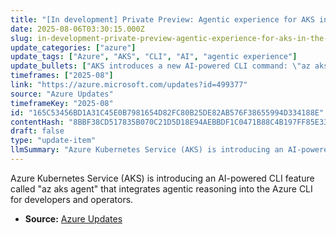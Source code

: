 ```yaml
---
title: "[In development] Private Preview: Agentic experience for AKS in the Azure CLI"
date: 2025-08-06T03:30:15.000Z
slug: in-development-private-preview-agentic-experience-for-aks-in-the-azure-cli
update_categories: ["azure"]
update_tags: ["Azure", "AKS", "CLI", "AI", "agentic experience"]
update_bullets: ["AKS introduces a new AI-powered CLI command: \"az aks agent\".", "The feature integrates agentic reasoning capabilities directly into the Azure CLI.", "It aims to assist developers and operators managing AKS clusters."]
timeframes: ["2025-08"]
link: "https://azure.microsoft.com/updates?id=499377"
source: "Azure Updates"
timeframeKey: "2025-08"
id: "165C53456BD1A31C45E0B7981654D82FC80B25DE82AB576F38655994D334188E"
contentHash: "8BBF38CD517835B070C21D5D18E94AEBBDF1C0471B88C4B197FF85E33F5A061C"
draft: false
type: "update-item"
llmSummary: "Azure Kubernetes Service (AKS) is introducing an AI-powered CLI feature called \"az aks agent\" that integrates agentic reasoning into the Azure CLI for developers and operators."
---
```


Azure Kubernetes Service (AKS) is introducing an AI-powered CLI feature called "az aks agent" that integrates agentic reasoning into the Azure CLI for developers and operators.

- **Source:** [Azure Updates](https://azure.microsoft.com/updates?id=499377)
